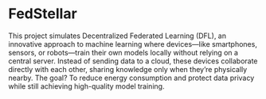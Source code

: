 # FedStellar
This project simulates Decentralized Federated Learning (DFL), an innovative approach to machine learning where devices—like smartphones, sensors, or robots—train their own models locally without relying on a central server. Instead of sending data to a cloud, these devices collaborate directly with each other, sharing knowledge only when they’re physically nearby. The goal? To reduce energy consumption and protect data privacy while still achieving high-quality model training.
